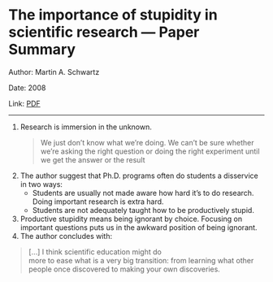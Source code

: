 # The importance of stupidity in scientific research — Paper Summary


Author: Martin A. Schwartz

Date: 2008

Link: [PDF](https://web.stanford.edu/~fukamit/schwartz-2008.pdf)

-----

1. Research is immersion in the unknown.
    > We just don’t know what we’re doing. We can’t be sure whether we’re asking the right question or doing the right experiment until we get the answer or the result
2. The author suggest that Ph.D. programs often do students a disservice in two ways:
    * Students are usually not made aware how hard it’s to do research. Doing important research is extra hard.
    * Students are not adequately taught how to be productively stupid.
3. Productive stupidity means being ignorant by choice. Focusing on important questions puts us in the awkward position of being ignorant.
4. The author concludes with:
> […] I think scientific education might do  
more to ease what is a very big transition: from learning what other
people once discovered to making your own discoveries.
